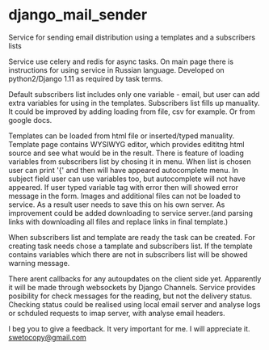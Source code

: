 # django_mail_sender
Service for sending email distribution using a templates and a subscribers lists

Service use celery and redis for async tasks. On main page there is instructions for using service in Russian language.
Developed on python2/Django 1.11 as required by task terms.

Default subscribers list includes only one variable - email, but user can add extra variables for using in the templates.
Subscribers list fills up manuality. It could be improved by adding loading from file, csv for example. Or from google docs.

Templates can be loaded from html file or inserted/typed manuality. 
Template page contains WYSIWYG editor, which provides edititng html source and see what would be in the result.
There is feature of loading variables from subscribers list by chosing it in menu. 
When list is chosen user can print '{' and then will have appeared autocomplete menu. 
In subject field user can use variables too, but autocomplete will not have appeared.
If user typed variable tag with error then will showed error message in the form.
Images and additional files can not be loaded to service. As a result user needs to save this on his own server.
As improvement could be added downloading to service server.(and parsing links with downloading all files and replace links in final template.)

When subscribers list and template are ready the task can be created. For creating task needs chose a tamplate and subscribers list.
If the template contains variables which there are not in subscribers list will be showed warning message. 

There arent callbacks for any autoupdates on the client side yet. Apparently it will be made through websockets by Django Channels.
Service provides posibility for check messages for the reading, but not the delivery status. 
Checking status could be realised using local email server and analyse logs or schduled requests to imap server, with analyse email headers.

I beg you to give a feedback. It very important for me. I will appreciate it. swetocopy@gmail.com
